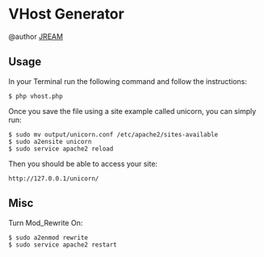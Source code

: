 # VHost Generator

@author [JREAM](http://jream.com)

## Usage
In your Terminal run the following command and follow the instructions:

    $ php vhost.php

Once you save the file using a site example called unicorn, you can simply run:

    $ sudo mv output/unicorn.conf /etc/apache2/sites-available
    $ sudo a2ensite unicorn
    $ sudo service apache2 reload

Then you should be able to access your site:

    http://127.0.0.1/unicorn/
    
## Misc

Turn Mod_Rewrite On:

    $ sudo a2enmod rewrite
    $ sudo service apache2 restart
